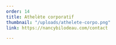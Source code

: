```yaml
---
order: 14
title: Athelète corporatif
thumbnail: "/uploads/athelete-corpo.png"
link: https://nancybilodeau.com/contact

---
```

